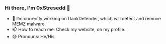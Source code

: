 ### Hi there, I'm 0xStresedd 👋

- 🔭 I’m currently working on DankDefender, which will detect and remove MEMZ malware.
- 📫 How to reach me: Check my website, on my profile.
- 😄 Pronouns: He/His


